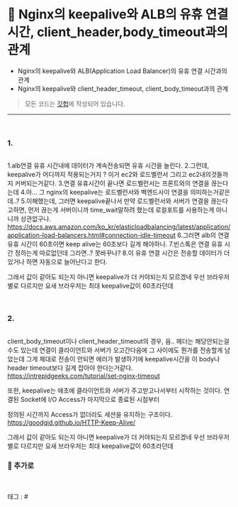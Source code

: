 <p align="center">
<img src="">
</p>

# 📖 Nginx의 keepalive와 ALB의 유휴 연결 시간, client_header,body_timeout과의 관계

* Nginx의 keepalive와 ALB(Application Load Balancer)의 유휴 연결 시간과의 관계
* Nginx의 keepalive와 client_header_timeout, client_body_timeout과의 관계

> 모든 코드는 [깃헙](https://github.com/sooolog/dev-spring-springboot)에 작성되어 있습니다.

* * *

<br>



### 1.

<p align="center">
<img src="">
</p>

1.alb연결 유휴 시간내에 데이터가 계속전송되면 유휴 시간을 늘린다.
2.그런데, keepalive가 어디까지 적용되는거지 ? 이거 ec2와 로드벨런서 그리고 ec2내의것들까지 커버되는거같다.
3.연결 유휴시간이 끝나면 로드벨런서는 프론트와의 연결을 끊는다는데
4.아... 그 nginx의 keepalive는 로드벨런서와 벡엔드사이 연결을 의미하는거같은데..?
5.이해했는데, 그러면 keepalive끝나서 만약 로드벨런서와 서버가 연결을 끊는다고하면, 먼저 끊는게
  서버이니까 time_wait말하려 했는데 로컬포트를 사용하는게 아니니까 상관없구나.
https://docs.aws.amazon.com/ko_kr/elasticloadbalancing/latest/application/application-load-balancers.html#connection-idle-timeout
6.그러면 alb의 연결 유휴 시간이 60초이면 keep alive는 60초보다 길게 해야하나.
7.빈스톡은 연결 유휴 시간 정하는게 따로없던데 그라면..? 못바꾸나?
8.이 유휴 연결 시간은 전송할 데이터가 더 있거나 하면 자동으로 늘어난다고 한다.

그래서 값이 같아도 되는지 아니면 keepalive가 더 커야되는지 모르겠네 우선 브라우저별로 다르지만 요새 브라우저는 최대
keepalive값이 60초라던데

<br>



### 2.

<p align="center">
<img src="">
</p>

client_body_timeout이나 client_header_timeout의 경우, 음..
헤더는 해당안되는걸수도 있는데 연결이 클라이언트와 서버가 오고간다음에 그 사이에도
뭔가를 전송할게 남았는데 그게 제대로 전송이 안되면 에러가 발생하기에 keepalive시간을
이 body나 header timeout보다 길게 잡아야 한다는거같다.
https://intrepidgeeks.com/tutorial/set-nginx-timeout

또한, keepalive는 애초에 클라이언트와 서버가 주고받고나서부터 시작하는 것이다.
연결된 Socket에 I/O Access가 마지막으로 종료된 시점부터

정의된 시간까지 Access가 없더라도 세션을 유지하는 구조이다.
https://goodgid.github.io/HTTP-Keep-Alive/
<br>

그래서 값이 같아도 되는지 아니면 keepalive가 더 커야되는지 모르겠네 우선 브라우저별로 다르지만 요새 브라우저는 최대
keepalive값이 60초라던데

### 🚀 추가로

<br>



태그 : #
